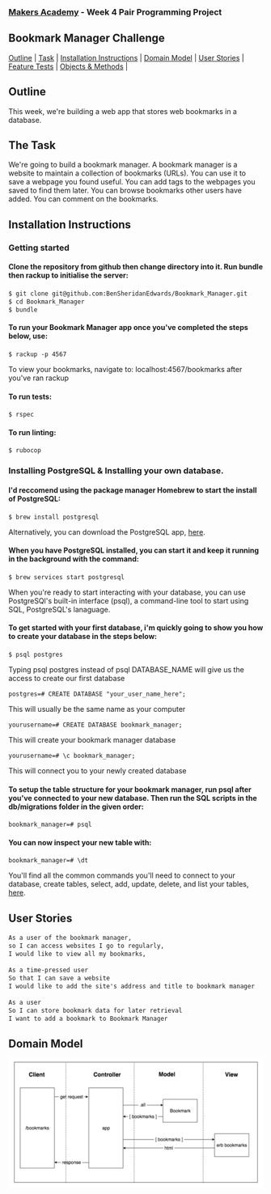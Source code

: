 
### [Makers Academy](http://www.makersacademy.com) - Week 4 Pair Programming Project

Bookmark Manager Challenge 
-

[Outline](#Outline) | [Task](#Task) | [Installation Instructions](#Installation) | [Domain Model](#Domain_Model) | [User Stories](#Story) | [Feature Tests](#Feature_Tests) | [Objects & Methods](#Methods) |


## <a name="Outline">Outline</a>
 
This week, we're building a web app that stores web bookmarks in a database.

## <a name="Task">The Task</a>

We're going to build a bookmark manager. A bookmark manager is a website to maintain a collection of bookmarks (URLs). You can use it to save a webpage you found useful. You can add tags to the webpages you saved to find them later. You can browse bookmarks other users have added. You can comment on the bookmarks.

## <a name="Installation">Installation Instructions</a>

### Getting started

#### Clone the repository from github then change directory into it. Run bundle then rackup to initialise the server:

```
$ git clone git@github.com:BenSheridanEdwards/Bookmark_Manager.git
$ cd Bookmark_Manager
$ bundle
```

#### To run your Bookmark Manager app once you've completed the steps below, use: 
```
$ rackup -p 4567
```

To view your bookmarks, navigate to: localhost:4567/bookmarks after you've ran rackup

#### To run tests:
```
$ rspec
```

#### To run linting: 

```
$ rubocop
```

### Installing PostgreSQL & Installing your own database.

#### I'd reccomend using the package manager Homebrew to start the install of PostgreSQL:

```
$ brew install postgresql
```

Alternatively, you can download the PostgreSQL app, [here](https://postgresapp.com/).

#### When you have PostgreSQL installed, you can start it and keep it running in the background with the command: 

```
$ brew services start postgresql
```

When you're ready to start interacting with your database, you can use PostgreSQl's built-in interface (psql), a command-line tool to start using SQL, PostgreSQL's lanaguage. 

#### To get started with your first database, i'm quickly going to show you how to create your database in the steps below:

```
$ psql postgres
```
Typing psql postgres instead of psql DATABASE_NAME will give us the access to create our first database

```
postgres=# CREATE DATABASE "your_user_name_here"; 
```
This will usually be the same name as your computer

```
yourusername=# CREATE DATABASE bookmark_manager;
```
This will create your bookmark manager database

```
yourusername=# \c bookmark_manager;
```
This will connect you to your newly created database

#### To setup the table structure for your bookmark manager, run psql after you've connected to your new database. Then run the SQL scripts in the db/migrations folder in the given order:

```
bookmark_manager=# psql
```

#### You can now inspect your new table with:

```
bookmark_manager=# \dt
```

You'll find all the common commands you'll need to connect to your database, create tables, select, add, update, delete, and list your tables, [here](http://www.postgresqltutorial.com/postgresql-cheat-sheet/).

## <a name="Story">User Stories</a>

```
As a user of the bookmark manager,
so I can access websites I go to regularly,
I would like to view all my bookmarks,

As a time-pressed user
So that I can save a website
I would like to add the site's address and title to bookmark manager

As a user
So I can store bookmark data for later retrieval
I want to add a bookmark to Bookmark Manager
```

## <a name="Domain_Model">Domain Model</a>

![Model](https://raw.githubusercontent.com/BenSheridanEdwards/Bookmark_Manager/master/Domain%20Model.png)
